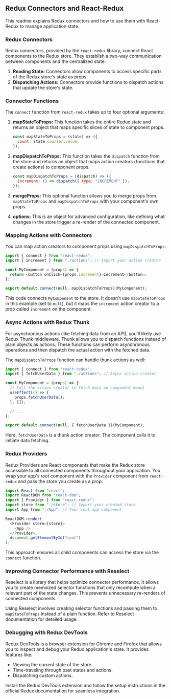 ## Redux Connectors and React-Redux

This readme explains Redux connectors and how to use them with React-Redux to manage application state.

### Redux Connectors

Redux connectors, provided by the `react-redux` library, connect React components to the Redux store. They establish a two-way communication between components and the centralized state:

1. **Reading State:** Connectors allow components to access specific parts of the Redux store's state as props.
2. **Dispatching Actions:** Connectors provide functions to dispatch actions that update the store's state.

### Connector Functions

The `connect` function from `react-redux` takes up to four optional arguments:

1. **mapStateToProps:** This function takes the entire Redux state and returns an object that maps specific slices of state to component props.

   ```javascript
   const mapStateToProps = (state) => ({
     count: state.counter.value,
   });
   ```

2. **mapDispatchToProps:** This function takes the `dispatch` function from the store and returns an object that maps action creators (functions that create actions) to component props.

   ```javascript
   const mapDispatchToProps = (dispatch) => ({
     increment: () => dispatch({ type: "INCREMENT" }),
   });
   ```

3. **mergeProps:** This optional function allows you to merge props from `mapStateToProps` and `mapDispatchToProps` with your component's own props.
4. **options:** This is an object for advanced configuration, like defining what changes in the store trigger a re-render of the connected component.

### Mapping Actions with Connectors

You can map action creators to component props using `mapDispatchToProps`:

```javascript
import { connect } from "react-redux";
import { increment } from "./actions"; // Import your action creator

const MyComponent = (props) => {
  return <button onClick={props.increment}>Increment</button>;
};

export default connect(null, mapDispatchToProps)(MyComponent);
```

This code connects `MyComponent` to the store. It doesn't use `mapStateToProps` in this example (set to `null`), but it maps the `increment` action creator to a prop called `increment` on the component.

### Async Actions with Redux Thunk

For asynchronous actions (like fetching data from an API), you'll likely use Redux Thunk middleware. Thunk allows you to dispatch functions instead of plain objects as actions. These functions can perform asynchronous operations and then dispatch the actual action with the fetched data.

The `mapDispatchToProps` function can handle thunk actions as well:

```javascript
import { connect } from "react-redux";
import { fetchUserData } from "./actions"; // Async action creator

const MyComponent = (props) => {
  // Call the action creator to fetch data on component mount
  useEffect(() => {
    props.fetchUserData();
  }, []);

  // ...
};

export default connect(null, { fetchUserData })(MyComponent);
```

Here, `fetchUserData` is a thunk action creator. The component calls it to initiate data fetching.

### Redux Providers

Redux Providers are React components that make the Redux store accessible to all connected components throughout your application. You wrap your app's root component with the `Provider` component from `react-redux` and pass the store you create as a prop:

```javascript
import React from "react";
import ReactDOM from "react-dom";
import { Provider } from "react-redux";
import store from "./store"; // Import your created store
import App from "./App"; // Your root app component

ReactDOM.render(
  <Provider store={store}>
    <App />
  </Provider>,
  document.getElementById("root")
);
```

This approach ensures all child components can access the store via the `connect` function.

### Improving Connector Performance with Reselect

Reselect is a library that helps optimize connector performance. It allows you to create memoized selector functions that only recompute when a relevant part of the state changes. This prevents unnecessary re-renders of connected components.

Using Reselect involves creating selector functions and passing them to `mapStateToProps` instead of a plain function. Refer to Reselect documentation for detailed usage.

### Debugging with Redux DevTools

Redux DevTools is a browser extension for Chrome and Firefox that allows you to inspect and debug your Redux application's state. It provides features like:

- Viewing the current state of the store.
- Time-traveling through past states and actions.
- Dispatching custom actions.

Install the Redux DevTools extension and follow the setup instructions in the official Redux documentation for seamless integration.
